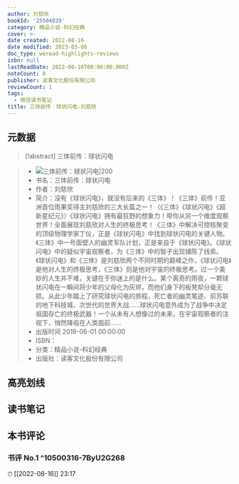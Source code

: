 ```yaml
---
author: 刘慈欣
bookId: '25504039'
category: 精品小说-科幻经典
cover: >-
date created: 2022-08-16
date modified: 2023-03-08
doc_type: weread-highlights-reviews
isbn: null
lastReadDate: 2022-08-16T00:00:00.000Z
noteCount: 0
publisher: 读客文化股份有限公司
reviewCount: 1
tags:
  - 微信读书笔记
title: 三体前传：球状闪电-刘慈欣
---
```


## 元数据

>[!abstract] 三体前传：球状闪电

> - ![三体前传：球状闪电|200](https://wfqqreader-1252317822.image.myqcloud.com/cover/39/25504039/t7_25504039.jpg)
> - 书名：三体前传：球状闪电
> - 作者：刘慈欣
> - 简介：没有《球状闪电》，就没有后来的《三体》！《三体》前传！亚洲首位雨果奖得主刘慈欣的三大长篇之一！（《三体》《球状闪电》《超新星纪元》）《球状闪电》拥有最狂野的想象力！带你从另一个维度观察世界！全面展现刘慈欣对人生的终极思考！《三体》中解决可控核聚变的顶级物理学家丁仪，正是《球状闪电》中找到球状闪电的关键人物。《三体》中一号面壁人的幽灵军队计划，正是来自于《球状闪电》。《球状闪电》中的疑似宇宙观察者，为《三体》中的智子出现铺陈了线索。《球状闪电》和《三体》是刘慈欣两个不同时期的巅峰之作，《球状闪电》是他对人生的终极思考，《三体》则是他对宇宙的终极思考。过一个美妙的人生并不难，关键在于你迷上的是什么。某个离奇的雨夜，一颗球状闪电在一瞬间将少年的父母化为灰烬，而他们身下的板凳却分毫无损。从此少年踏上了研究球状闪电的旅程，死亡者的幽灵笔迹、前苏联的地下科技城、次世代的世界大战……球状闪电意外成为了战争中决定祖国存亡的终极武器！一个从未有人想像过的未来，在宇宙观察者的注视下，悄然降临在人类面前……
> - 出版时间 2019-06-01 00:00:00
> - ISBN：
> - 分类：精品小说-科幻经典
> - 出版社：读客文化股份有限公司

## 高亮划线

## 读书笔记

## 本书评论

### 书评 No.1 ^10500316-7ByU2G268

⏱ [[2022-08-16]] 23:17
